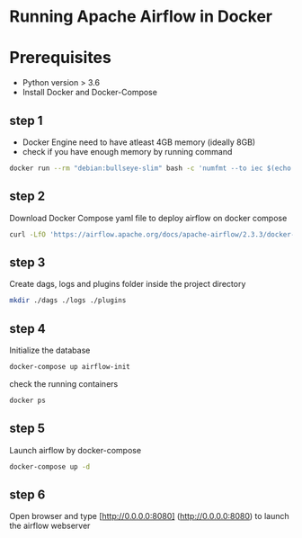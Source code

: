 # Running Apache Airflow in Docker

# Prerequisites

* Python version > 3.6
* Install Docker and Docker-Compose

## step 1

* Docker Engine need to have atleast 4GB memory (ideally 8GB)
* check if you have enough memory by running command
```bash
docker run --rm "debian:bullseye-slim" bash -c 'numfmt --to iec $(echo $(($(getconf _PHYS_PAGES) * $(getconf PAGE_SIZE))))'
```


## step 2

Download Docker Compose yaml file to deploy airflow on docker compose
```bash
curl -LfO 'https://airflow.apache.org/docs/apache-airflow/2.3.3/docker-compose.yaml'
```

## step 3

Create dags, logs and plugins folder inside the project directory
```bash
mkdir ./dags ./logs ./plugins
```

## step 4

Initialize the database
```bash
docker-compose up airflow-init
```

check the running containers
```bash
docker ps
```

## step 5

Launch airflow by docker-compose
```bash
docker-compose up -d
```

## step 6

Open browser and type [http://0.0.0.0:8080] (http://0.0.0.0:8080) to launch the airflow webserver

